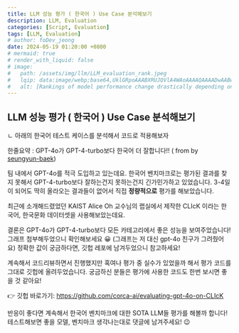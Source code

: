 ```yaml
---
title: LLM 성능 평가 ( 한국어 ) Use Case 분석해보기
description: LLM, Evaluation
categories: [Script, Evaluation]
tags: [LLM, Evaluation]
# author: foDev_jeong
date: 2024-05-19 01:20:00 +0800
# mermaid: true
# render_with_liquid: false
# image:
#   path: /assets/img/llm/LLM_evaluation_rank.jpeg
#   lqip: data:image/webp;base64,UklGRpoAAABXRUJQVlA4WAoAAAAQAAAADwAABwAAQUxQSDIAAAARL0AmbZurmr57yyIiqE8oiG0bejIYEQTgqiDA9vqnsUSI6H+oAERp2HZ65qP/VIAWAFZQOCBCAAAA8AEAnQEqEAAIAAVAfCWkAALp8sF8rgRgAP7o9FDvMCkMde9PK7euH5M1m6VWoDXf2FkP3BqV0ZYbO6NA/VFIAAAA
#   alt: [Rankings of model performance change drastically depending on which LLM is used as the judge on KILT-NQ]
---
```



## LLM 성능 평가 ( 한국어 ) Use Case 분석해보기

ㄴ 아래의 한국어 테스트 케이스를 분석해서 코드로 적용해보자

한줄요약 : GPT-4o가 GPT-4-turbo보다 한국어 더 잘합니다!! ( from by [seungyun-baek](https://www.linkedin.com/in/seungyun-baek-aa40a4211/))

팀 내에서 GPT-4o를 적극 도입하고 있는데요. 한국어 벤치마크로는 평가된 결과를 찾지 못해서 GPT-4-turbo보다 잘하는건지 못하는건지 긴가민가하고 있었습니다. 3-4일이 되어도 딱히 올라오는 결과들이 없어서 직접 **정량적으로** 평가를 해보았습니다.

최근에 소개해드렸었던 KAIST Alice Oh 교수님의 랩실에서 제작한 CLIcK 이라는 한국어, 한국문화 데이터셋을 사용해보았는데요.

결론은 GPT-4o가 GPT-4-turbo보다 모든 카테고리에서 좋은 성능을 보여주었습니다! 그래프 첨부해두었으니 확인해보세요 😀 (그래프는 저 대신 gpt-4o 친구가 그려줬어요) 정확한 값이 궁금하다면, 깃헙 레포에 남겨두었으니 참고하세요!

계속해서 코드리뷰하면서 진행했지만 혹여나 평가 중 실수가 있었을까 해서 평가 코드를 그대로 깃헙에 올려두었습니다. 궁금하신 분들은 평가에 사용한 코드도 한번 보시면 좋을 것 같아요!

👉 깃헙 바로가기: <https://github.com/corca-ai/evaluating-gpt-4o-on-CLIcK>

반응이 좋다면 계속해서 한국어 벤치마크에 대한 SOTA LLM들 평가를 해볼까 합니다! 테스트해보면 좋을 모델, 벤치마크 생각나는대로 댓글에 남겨주세요! 😉